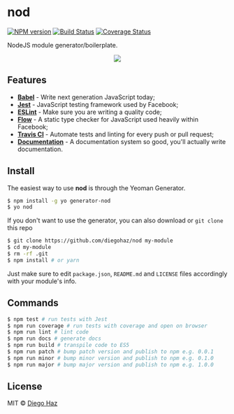 # nod

[![NPM version](https://img.shields.io/npm/v/generator-nod.svg?style=flat-square)](https://npmjs.org/package/ggenerator-nod)
[![Build Status](https://img.shields.io/travis/diegohaz/nod/master.svg?style=flat-square)](https://travis-ci.org/diegohaz/nod) [![Coverage Status](https://img.shields.io/codecov/c/github/diegohaz/nod/master.svg?style=flat-square)](https://codecov.io/gh/diegohaz/nod/branch/master)

NodeJS module generator/boilerplate.

<p align="center"><img src="https://cloud.githubusercontent.com/assets/3068563/21958520/77e4f45e-da97-11e6-9685-fe380a9cce3d.gif"></p>

## Features

- [**Babel**](https://babeljs.io/) - Write next generation JavaScript today;
- [**Jest**](https://facebook.github.io/jest) - JavaScript testing framework used by Facebook;
- [**ESLint**](http://eslint.org/) - Make sure you are writing a quality code;
- [**Flow**](https://flowtype.org/) - A static type checker for JavaScript used heavily within Facebook;
- [**Travis CI**](https://travis-ci.org) - Automate tests and linting for every push or pull request;
- [**Documentation**](http://documentation.js.org/) - A documentation system so good, you'll actually write documentation.

## Install

The easiest way to use **nod** is through the Yeoman Generator.

```sh
$ npm install -g yo generator-nod
$ yo nod
```
    
If you don't want to use the generator, you can also download or `git clone` this repo

```sh 
$ git clone https://github.com/diegohaz/nod my-module
$ cd my-module
$ rm -rf .git
$ npm install # or yarn
```
    
Just make sure to edit `package.json`, `README.md` and `LICENSE` files accordingly with your module's info.

## Commands

```sh
$ npm test # run tests with Jest
$ npm run coverage # run tests with coverage and open on browser
$ npm run lint # lint code
$ npm run docs # generate docs
$ npm run build # transpile code to ES5
$ npm run patch # bump patch version and publish to npm e.g. 0.0.1
$ npm run minor # bump minor version and publish to npm e.g. 0.1.0
$ npm run major # bump major version and publish to npm e.g. 1.0.0
```

## License

MIT © [Diego Haz](https://github.com/diegohaz)

